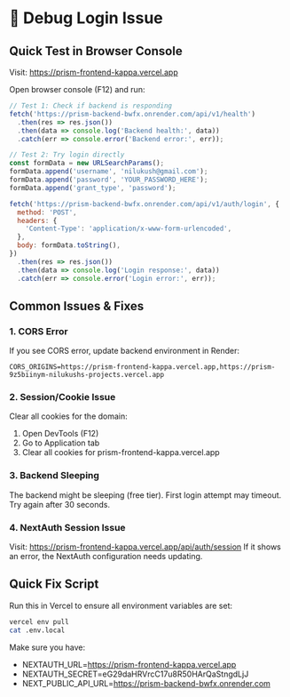# 🔧 Debug Login Issue

## Quick Test in Browser Console

Visit: https://prism-frontend-kappa.vercel.app

Open browser console (F12) and run:

```javascript
// Test 1: Check if backend is responding
fetch('https://prism-backend-bwfx.onrender.com/api/v1/health')
  .then(res => res.json())
  .then(data => console.log('Backend health:', data))
  .catch(err => console.error('Backend error:', err));

// Test 2: Try login directly
const formData = new URLSearchParams();
formData.append('username', 'nilukush@gmail.com');
formData.append('password', 'YOUR_PASSWORD_HERE');
formData.append('grant_type', 'password');

fetch('https://prism-backend-bwfx.onrender.com/api/v1/auth/login', {
  method: 'POST',
  headers: {
    'Content-Type': 'application/x-www-form-urlencoded',
  },
  body: formData.toString(),
})
  .then(res => res.json())
  .then(data => console.log('Login response:', data))
  .catch(err => console.error('Login error:', err));
```

## Common Issues & Fixes

### 1. CORS Error
If you see CORS error, update backend environment in Render:
```
CORS_ORIGINS=https://prism-frontend-kappa.vercel.app,https://prism-9z5biinym-nilukushs-projects.vercel.app
```

### 2. Session/Cookie Issue
Clear all cookies for the domain:
1. Open DevTools (F12)
2. Go to Application tab
3. Clear all cookies for prism-frontend-kappa.vercel.app

### 3. Backend Sleeping
The backend might be sleeping (free tier). First login attempt may timeout. Try again after 30 seconds.

### 4. NextAuth Session Issue
Visit: https://prism-frontend-kappa.vercel.app/api/auth/session
If it shows an error, the NextAuth configuration needs updating.

## Quick Fix Script

Run this in Vercel to ensure all environment variables are set:

```bash
vercel env pull
cat .env.local
```

Make sure you have:
- NEXTAUTH_URL=https://prism-frontend-kappa.vercel.app
- NEXTAUTH_SECRET=eG29daHRVrcC17u8R50HArQaStngdLjJ
- NEXT_PUBLIC_API_URL=https://prism-backend-bwfx.onrender.com